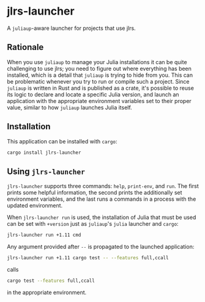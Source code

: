 # jlrs-launcher

A `juliaup`-aware launcher for projects that use jlrs.

## Rationale

When you use `juliaup` to manage your Julia installations it can be quite challenging to use jlrs; you need to figure out where everything has been installed, which is a detail that `juliaup` is trying to hide from you. This can be problematic whenever you try to run or compile such a project. Since `juliaup` is written in Rust and is published as a crate, it's possible to reuse its logic to declare and locate a specific Julia version, and launch an application with the appropriate environment variables set to their proper value, similar to how `juliaup` launches Julia itself.

## Installation

This application can be installed with `cargo`:

```bash
cargo install jlrs-launcher
```

## Using `jlrs-launcher`

`jlrs-launcher` supports three commands: `help`, `print-env`, and `run`. The first prints some helpful information, the second prints the additionally set environment variables, and the last runs a commands in a process with the updated environment.

When `jlrs-launcher run` is used, the installation of Julia that must be used can be set with `+version` just as `juliaup`'s `julia` launcher and `cargo`:

```bash
jlrs-launcher run +1.11 cmd
```

Any argument provided after `--` is propagated to the launched application:

```bash
jlrs-launcher run +1.11 cargo test -- --features full,ccall
```

calls

```bash
cargo test --features full,ccall
```

in the appropriate environment.
